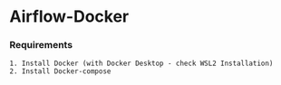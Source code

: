 # Airflow-Docker

### Requirements

```
1. Install Docker (with Docker Desktop - check WSL2 Installation)
2. Install Docker-compose
```
